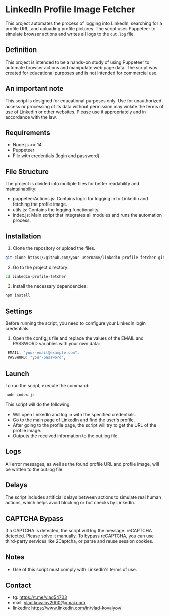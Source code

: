 # LinkedIn Profile Image Fetcher

This project automates the process of logging into LinkedIn, searching for a profile URL, and uploading profile pictures. The script uses Puppeteer to simulate browser actions and writes all logs to the `out.log` file.

## Definition

This project is intended to be a hands-on study of using Puppeteer to automate browser actions and manipulate web page data. The script was created for educational purposes and is not intended for commercial use.

## An important note

This script is designed for educational purposes only. Use for unauthorized access or processing of its data without permission may violate the terms of use of LinkedIn or other websites. Please use it appropriately and in accordance with the law.

## Requirements

- Node.js >= 14
- Puppeteer
- File with credentials (login and password)

## File Structure

The project is divided into multiple files for better readability and maintainability:

- puppeteerActions.js: Contains logic for logging in to LinkedIn and fetching the profile image.
- utils.js: Contains the logging functionality.
- index.js: Main script that integrates all modules and runs the automation process.

## Installation

1. Clone the repository or upload the files.

```bash
git clone https://github.com/your-username/linkedin-profile-fetcher.git
```

2. Go to the project directory:

```bash
cd linkedin-profile-fetcher
```

3. Install the necessary dependencies:

```bash
npm install
```

## Settings

Before running the script, you need to configure your LinkedIn login credentials:

1. Open the config.js file and replace the values ​​of the EMAIL and PASSWORD variables with your own data:

```bash
 EMAIL: "your-email@example.com",
 PASSWORD: "your-password",
```

## Launch

To run the script, execute the command:

```bash
node index.js

```

This script will do the following:

- Will open LinkedIn and log in with the specified credentials.
- Go to the main page of LinkedIn and find the user's profile.
- After going to the profile page, the script will try to get the URL of the profile image.
- Outputs the received information to the out.log file.

## Logs

All error messages, as well as the found profile URL and profile image, will be written to the out.log file.

## Delays

The script includes artificial delays between actions to simulate real human actions, which helps avoid blocking or bot checks by LinkedIn.

## CAPTCHA Bypass
If a CAPTCHA is detected, the script will log the message: reCAPTCHA detected. Please solve it manually. To bypass reCAPTCHA, you can use third-party services like 2Captcha, or parse and reuse session cookies.

## Notes

- Use of this script must comply with LinkedIn's terms of use.

## Contact

- tg: https://t.me/vlad54703
- mail: vlad.kovalov2000@gmai.com
- linkedin: https://www.linkedin.com/in/vlad-kovalyov/
